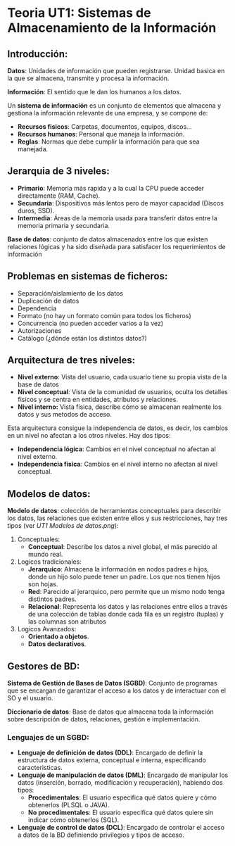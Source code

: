# Teoria UT1: Sistemas de Almacenamiento de la Información

## Introducción:

**Datos**: Unidades de información que pueden registrarse. Unidad basica en la que se almacena, transmite y procesa la
información.

**Información**: El sentido que le dan los humanos a los datos.

Un **sistema de información** es un conjunto de elementos que almacena y gestiona la información relevante de una
empresa, y se compone de:

* **Recursos fisicos**: Carpetas, documentos, equipos, discos...
* **Recursos humanos**: Personal que maneja la información.
* **Reglas**: Normas que debe cumplir la información para que sea manejada.

## Jerarquia de 3 niveles:

* **Primario**: Memoria más rapida y a la cual la CPU puede acceder directamente (RAM, Cache).
* **Secundaria**: Dispositivos más lentos pero de mayor capacidad (Discos duros, SSD).
* **Intermedia**: Áreas de la memoria usada para transferir datos entre la memoria primaria y secundaria.

**Base de datos**: conjunto de datos almacenados entre los que existen relaciones lógicas y ha sido diseñada para
satisfacer los requerimientos de información

## Problemas en sistemas de ficheros:

* Separación/aislamiento de los datos
* Duplicación de datos
* Dependencia
* Formato (no hay un formato común para todos los ficheros)
* Concurrencia (no pueden acceder varios a la vez)
* Autorizaciones
* Catálogo (¿dónde están los distintos datos?)

## Arquitectura de tres niveles:

* **Nivel externo**: Vista del usuario, cada usuario tiene su propia vista de la base de datos
* **Nivel conceptual**: Vista de la comunidad de usuarios, oculta los detalles fisicos y se centra en entidades,
  atributos y relaciones.
* **Nivel interno:** Vista fisica, describe cómo se almacenan realmente los datos y sus metodos de acceso.

Esta arquitectura consigue la independencia de datos, es decir, los cambios en un nivel no afectan a los otros niveles.
Hay dos tipos:

* **Independencia lógica**: Cambios en el nivel conceptual no afectan al nivel externo.
* **Independencia fisica**: Cambios en el nivel interno no afectan al nivel conceptual.

## Modelos de datos:

**Modelo de datos**: colección de herramientas conceptuales para describir los datos, las relaciones que existen entre
ellos y sus restricciones, hay tres tipos (ver _UT1 Modelos de datos.png_):

1. Conceptuales:
    * **Conceptual**: Describe los datos a nivel global, el más parecido al mundo real.
2. Logicos tradicionales:
    * **Jerarquico**: Almacena la información en nodos padres e hijos, donde un hijo solo puede tener un padre. Los que
      nos tienen hijos son hojas.
    * **Red**: Parecido al jerarquico, pero permite que un mismo nodo tenga distintos padres.
    * **Relacional**: Representa los datos y las relaciones entre ellos a través de una colección de tablas donde cada
      fila es un registro (tuplas) y las columnas son atributos
3. Logicos Avanzados:
    * **Orientado a objetos**.
    * **Datos declarativos**.

## Gestores de BD:

**Sistema de Gestión de Bases de Datos (SGBD)**: Conjunto de programas que se encargan de garantizar el acceso a los
datos y de interactuar con el SO y el usuario.

**Diccionario de datos**: Base de datos que almacena toda la información sobre descripción de datos, relaciones, gestión
e implementación.

### Lenguajes de un SGBD:

* **Lenguaje de definición de datos (DDL)**: Encargado de definir la estructura de datos externa, conceptual e interna,
  especificando caracteristicas.
* **Lenguaje de manipulación de datos (DML)**: Encargado de manipular los datos (inserción, borrado, modificación y
  recuperación), habiendo dos tipos:
    * **Procedimentales**: El usuario especifica qué datos quiere y cómo obtenerlos (PLSQL o JAVA).
    * **No procedimentales**: El usuario especifica qué datos quiere sin indicar cómo obtenerlos (SQL).
* **Lenguaje de control de datos (DCL)**: Encargado de controlar el acceso a datos de la BD definiendo privilegios y
  tipos de acceso.
